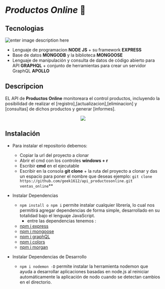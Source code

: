 # _Productos Online_  🛒

## Tecnologias

![enter image description here](https://miro.medium.com/max/2756/1*rV8XbNaeIvjBiHaVxXtEEA.png)

- Lenguaje de programacion **NODE JS** + su framework **EXPRESS**
- Base de datos **MONGODB** y la biblioteca **MONGOOSE**
- Lenguaje de manipulación y consulta de datos de código abierto para API **GRAPHQL** + conjunto de herramientas para crear un servidor GraphQL **APOLLO**

## Descripcion

EL API de **Productos Online** monitoreara el control productos, incluyendo la posibilidad de realizar el [registro],[actualizacion],[eliminacion] y [consultas] de dichos productos y generar [informes].

<p align="center">
  <img src="https://emojipedia-us.s3.dualstack.us-west-1.amazonaws.com/thumbs/160/facebook/158/shopping-trolley_1f6d2.png">
</p>

## Instalación

- Para instalar el repositorio debemos:
  - Copiar la url del proyecto a clonar
  - Abrir el cmd con los controles **windows + r**
  - Escribir **cmd** en el ejecutable
  - Escribir en la consola **git clone** + la ruta del proyecto a clonar y das un espacio para poner el nombre que deseas
    ejemplo:
    `git clone https://github.com/geek1612/api_productosonline.git ventas_online`\*\*
- Instalar Dependencias
  - `npm install o npm i` permite instalar cualquier librería, lo cual nos permitirá agregar dependencias de forma simple, desarrollado en su totalidad bajo el lenguaje JavaScript.
     - entre las dependencias tenemos :

  + <a href="https://expressjs.com/es/starter/installing.html">npm i express</a> 
  + <a href="https://www.npmjs.com/package/nodemon">npm i mongoose</a>
  + <a href="https://www.npmjs.com/package/graphql">npm i graphQL</a>
  + <a href="https://www.npmjs.com/package/colors">npm i colors</a>
  + <a href="https://www.npmjs.com/package/morgan">npm i morgan</a>
- Instalar Dependencias de Desarrollo
  - `npm i nodemon -D` permite instalar la herramienta nodemon que ayuda a desarrollar aplicaciones basadas en node.js al reiniciar automáticamente la aplicación de nodo cuando se detectan cambios en el directorio.
